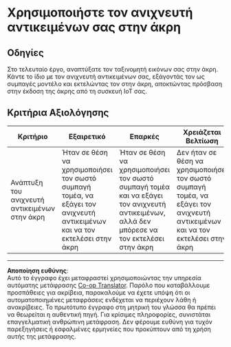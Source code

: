 <!--
CO_OP_TRANSLATOR_METADATA:
{
  "original_hash": "3cf7783991ec0ee4f6041223924894c7",
  "translation_date": "2025-08-27T21:39:54+00:00",
  "source_file": "5-retail/lessons/2-check-stock-device/assignment.md",
  "language_code": "el"
}
-->
# Χρησιμοποιήστε τον ανιχνευτή αντικειμένων σας στην άκρη

## Οδηγίες

Στο τελευταίο έργο, αναπτύξατε τον ταξινομητή εικόνων σας στην άκρη. Κάντε το ίδιο με τον ανιχνευτή αντικειμένων σας, εξάγοντάς τον ως συμπαγές μοντέλο και εκτελώντας τον στην άκρη, αποκτώντας πρόσβαση στην έκδοση της άκρης από τη συσκευή IoT σας.

## Κριτήρια Αξιολόγησης

| Κριτήριο | Εξαιρετικό | Επαρκές | Χρειάζεται Βελτίωση |
| -------- | ---------- | -------- | ------------------- |
| Ανάπτυξη του ανιχνευτή αντικειμένων στην άκρη | Ήταν σε θέση να χρησιμοποιήσει τον σωστό συμπαγή τομέα, να εξάγει τον ανιχνευτή αντικειμένων και να τον εκτελέσει στην άκρη | Ήταν σε θέση να χρησιμοποιήσει τον σωστό συμπαγή τομέα και να εξάγει τον ανιχνευτή αντικειμένων, αλλά δεν μπόρεσε να τον εκτελέσει στην άκρη | Δεν ήταν σε θέση να χρησιμοποιήσει τον σωστό συμπαγή τομέα, να εξάγει τον ανιχνευτή αντικειμένων και να τον εκτελέσει στην άκρη |

---

**Αποποίηση ευθύνης**:  
Αυτό το έγγραφο έχει μεταφραστεί χρησιμοποιώντας την υπηρεσία αυτόματης μετάφρασης [Co-op Translator](https://github.com/Azure/co-op-translator). Παρόλο που καταβάλλουμε προσπάθειες για ακρίβεια, παρακαλούμε να έχετε υπόψη ότι οι αυτοματοποιημένες μεταφράσεις ενδέχεται να περιέχουν λάθη ή ανακρίβειες. Το πρωτότυπο έγγραφο στη μητρική του γλώσσα θα πρέπει να θεωρείται η αυθεντική πηγή. Για κρίσιμες πληροφορίες, συνιστάται επαγγελματική ανθρώπινη μετάφραση. Δεν φέρουμε ευθύνη για τυχόν παρεξηγήσεις ή εσφαλμένες ερμηνείες που προκύπτουν από τη χρήση αυτής της μετάφρασης.